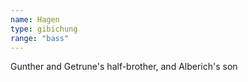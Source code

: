 ```yaml
---
name: Hagen
type: gibichung
range: "bass"
---
```


Gunther and Getrune's half-brother, and Alberich's son